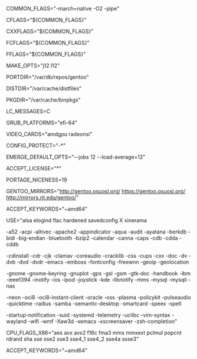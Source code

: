 COMMON_FLAGS="-march=native -O2 -pipe"

CFLAGS="${COMMON_FLAGS}"

CXXFLAGS="${COMMON_FLAGS}"

FCFLAGS="${COMMON_FLAGS}"

FFLAGS="${COMMON_FLAGS}"

MAKE_OPTS="j12 l12"

PORTDIR="/var/db/repos/gentoo"

DISTDIR="/var/cache/distfiles"

PKGDIR="/var/cache/binpkgs"

LC_MESSAGES=C

GRUB_PLATFORMS="efi-64"

VIDEO_CARDS="amdgpu radeonsi"

CONFIG_PROTECT="-*"

EMERGE_DEFAULT_OPTS="--jobs 12 --load-average=12"

ACCEPT_LICENSE="*"

PORTAGE_NICENESS=19

GENTOO_MIRRORS="http://gentoo.osuosl.org/ https://gentoo.osuosl.org/ http://mirrors.rit.edu/gentoo/"

ACCEPT_KEYWORDS="~amd64"

USE="alsa elogind flac hardened savedconfig X xinerama

-a52 -acpi -altivec -apache2 -appindicator -aqua -audit -ayatana -berkdb -bidi -big-endian -bluetooth -bzip2 -calendar -canna -caps -cdb -cdda -cddb

-cdinstall -cdr -cjk -clamav -coreaudio -cracklib -css -cups -cxx -doc -dv -dvb -dvd -dvdr -emacs -emboss -fontconfig -freewnn -geoip -geolocation

-gnome -gnome-keyring -gnuplot -gps -gsl -gsm -gtk-doc -handbook -ibm -ieee1394 -inotify -ios -ipod -joystick -kde -libnotify -mms -mysql -mysqli -nas

-neon -oci8 -oci8-instant-client -oracle -oss -plasma -policykit -pulseaudio -quicktime -radius -samba -semantic-desktop -smartcard -speex -spell

-startup-notification -suid -systemd -telemetry -uclibc -vim-syntax -wayland -wifi -wmf -Xaw3d -xemacs -xscreensaver -zsh-completion"

CPU_FLAGS_X86="aes avx avx2 f16c fma3 mmx mmxext pclmul popcnt rdrand sha sse sse2 sse3 sse4_1 sse4_2 sse4a ssse3"

ACCEPT_KEYWORDS="~amd64"
